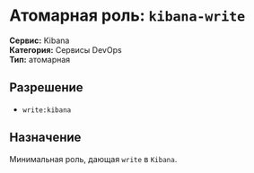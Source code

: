 # Атомарная роль: `kibana-write`

**Сервис:** Kibana  
**Категория:** Сервисы DevOps  
**Тип:** атомарная

## Разрешение
- `write:kibana`

## Назначение
Минимальная роль, дающая `write` в `Kibana`.
